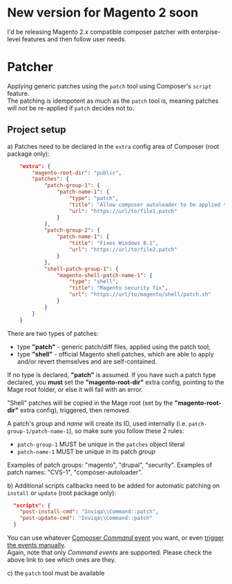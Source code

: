 # New version for Magento 2 soon
I'd be releasing Magento 2.x compatible composer patcher with enterpise-level features and then follow user needs.

# Patcher
Applying generic patches using the `patch` tool using Composer's `script` feature.  
The patching is idempotent as much as the `patch` tool is, meaning patches will _not_ be re-applied if `patch` decides not to.

## Project setup

a) Patches need to be declared in the `extra` config area of Composer (root package only):
```json
    "extra": {
        "magento-root-dir": "public",
        "patches": {
            "patch-group-1": {
                "patch-name-1": {
                    "type": "patch",
                    "title": "Allow composer autoloader to be applied to Mage.php",
                    "url": "https://url/to/file1.patch"
                }
            },
            "patch-group-2": {
                "patch-name-1": {
                    "title": "Fixes Windows 8.1",
                    "url": "https://url/to/file2.patch"
                }
            },
            "shell-patch-group-1": {
                "magento-shell-patch-name-1": {
                    "type": "shell",
                    "title": "Magento security fix",
                    "url": "https://url/to/magento/shell/patch.sh"
                }
            }
        }
    }
```

There are two types of patches:
- type **"patch"** - generic patch/diff files, applied using the patch tool;
- type **"shell"** - official Magento shell patches, which are able to apply and/or revert themselves and are self-contained.  

If no type is declared, **"patch"** is assumed. If you have such a patch type declared, you **must** set the **"magento-root-dir"**
extra config, pointing to the Mage root folder, or else it will fail with an error.

"Shell" patches will be copied in the Mage root (set by the **"magento-root-dir"** extra config), triggered, then removed.

A patch's _group_ and _name_ will create its ID, used internally (i.e. `patch-group-1/patch-name-1`), so make sure you follow these 2 rules:
- `patch-group-1` MUST be unique in the `patches` object literal
- `patch-name-1` MUST be unique in its patch _group_

Examples of patch groups: "magento", "drupal", "security".
Examples of patch names: "CVS-1", "composer-autoloader".

b) Additional scripts callbacks need to be added for automatic patching on `install` or `update` (root package only):
```json
  "scripts": {
    "post-install-cmd": "Inviqa\\Command::patch",
    "post-update-cmd": "Inviqa\\Command::patch"
  }
```
You can use whatever [Composer *Command* event](https://getcomposer.org/doc/articles/scripts.md#event-names) you want, 
or even [trigger the events manually](https://getcomposer.org/doc/articles/scripts.md#running-scripts-manually).  
Again, note that only *Command events* are supported. Please check the above link to see which ones are they.

c) the `patch` tool must be available
